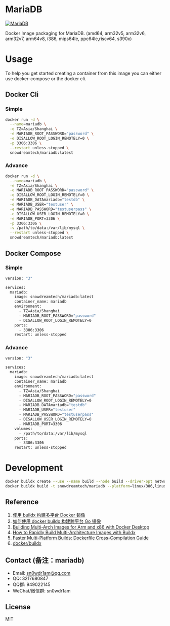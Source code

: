 # MariaDB

[![MariaDB](http://dockeri.co/image/snowdreamtech/mariadb)](https://hub.docker.com/r/snowdreamtech/mariadb)

Docker Image packaging for MariaDB. (amd64, arm32v5,  arm32v6, arm32v7, arm64v8, i386, mips64le, ppc64le,riscv64, s390x)

# Usage

To help you get started creating a container from this image you can either use docker-compose or the docker cli.

## Docker Cli

### Simple

```bash
docker run -d \
  --name=mariadb \
  -e TZ=Asia/Shanghai \
  -e MARIADB_ROOT_PASSWORD="password" \
  -e DISALLOW_ROOT_LOGIN_REMOTELY=0 \
  -p 3306:3306 \
  --restart unless-stopped \
  snowdreamtech/mariadb:latest
```

### Advance

```bash
docker run -d \
  --name=mariadb \
  -e TZ=Asia/Shanghai \
  -e MARIADB_ROOT_PASSWORD="password" \
  -e DISALLOW_ROOT_LOGIN_REMOTELY=0 \
  -e MARIADB_DATAmariadb="testdb" \
  -e MARIADB_USER="testuser" \
  -e MARIADB_PASSWORD="testuserpass" \
  -e DISALLOW_USER_LOGIN_REMOTELY=0 \
  -e MARIADB_PORT=3306 \
  -p 3306:3306 \
  -v /path/to/data:/var/lib/mysql \
  --restart unless-stopped \
  snowdreamtech/mariadb:latest
```

## Docker Compose

### Simple

```bash
version: "3"

services:
  mariadb:
    image: snowdreamtech/mariadb:latest
    container_name: mariadb
    environment:
      - TZ=Asia/Shanghai
      - MARIADB_ROOT_PASSWORD="password"
      - DISALLOW_ROOT_LOGIN_REMOTELY=0
    ports:
      - 3306:3306
    restart: unless-stopped
```

### Advance

```bash
version: "3"

services:
  mariadb:
    image: snowdreamtech/mariadb:latest
    container_name: mariadb
    environment:
      - TZ=Asia/Shanghai
      - MARIADB_ROOT_PASSWORD="password"
      - DISALLOW_ROOT_LOGIN_REMOTELY=0
      - MARIADB_DATAmariadb="testdb"
      - MARIADB_USER="testuser"
      - MARIADB_PASSWORD="testuserpass"
      - DISALLOW_USER_LOGIN_REMOTELY=0
      - MARIADB_PORT=3306
    volumes:
      - /path/to/data:/var/lib/mysql
    ports:
      - 3306:3306           
    restart: unless-stopped
```

# Development

```bash
docker buildx create --use --name build --node build --driver-opt network=host
docker buildx build -t snowdreamtech/mariadb --platform=linux/386,linux/amd64,linux/arm/v6,linux/arm/v7,linux/arm64,linux/ppc64le,linux/riscv64,linux/s390x . --push
```

## Reference

1. [使用 buildx 构建多平台 Docker 镜像](https://icloudnative.io/posts/multiarch-docker-with-buildx/)
1. [如何使用 docker buildx 构建跨平台 Go 镜像](https://waynerv.com/posts/building-multi-architecture-images-with-docker-buildx/#buildx-%E7%9A%84%E8%B7%A8%E5%B9%B3%E5%8F%B0%E6%9E%84%E5%BB%BA%E7%AD%96%E7%95%A5)
1. [Building Multi-Arch Images for Arm and x86 with Docker Desktop](https://www.docker.com/blog/multi-arch-images/)
1. [How to Rapidly Build Multi-Architecture Images with Buildx](https://www.docker.com/blog/how-to-rapidly-build-multi-architecture-images-with-buildx/)
1. [Faster Multi-Platform Builds: Dockerfile Cross-Compilation Guide](https://www.docker.com/blog/faster-multi-platform-builds-dockerfile-cross-compilation-guide/)
1. [docker/buildx](https://github.com/docker/buildx)

## Contact (备注：mariadb)

* Email: sn0wdr1am@qq.com
* QQ: 3217680847
* QQ群: 949022145
* WeChat/微信群: sn0wdr1am

## License

MIT
